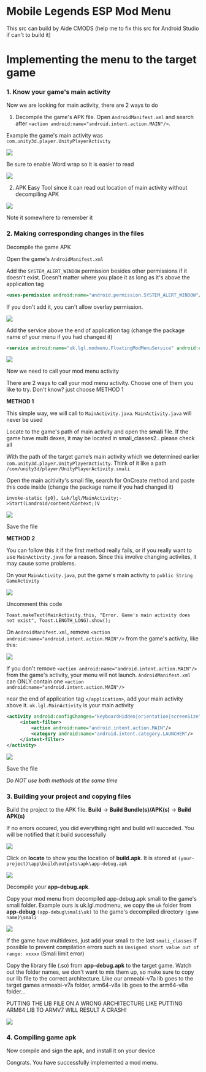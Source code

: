 # Mobile Legends ESP Mod Menu
This src can build by Aide CMODS (help me to fix this src for Android Studio if can't to build it)

# Implementing the menu to the target game

### 1. Know your game's main activity

Now we are looking for main activity, there are 2 ways to do

1. Decompile the game's APK file. Open `AndroidManifest.xml` and search after `<action android:name="android.intent.action.MAIN"/>`.

Example the game's main activity was `com.unity3d.player.UnityPlayerActivity`

![](https://i.imgur.com/FfOtc1K.png)

Be sure to enable Word wrap so it is easier to read

![](https://i.imgur.com/7DzU8d0.png)

2. APK Easy Tool since it can read out location of main activity without decompiling APK

![](https://i.imgur.com/JQdPjyZ.png)

Note it somewhere to remember it

### 2. Making corresponding changes in the files

Decompile the game APK

Open the game's `AndroidManifest.xml`

Add the `SYSTEM_ALERT_WINDOW` permission besides other permissions if it doesn't exist. Doesn't matter where you place it as long as it's above the application tag
```xml
<uses-permission android:name="android.permission.SYSTEM_ALERT_WINDOW"/>
```

If you don't add it, you can't allow overlay permission.

![](https://i.imgur.com/XOxLU91.png)

Add the service above the end of application tag (change the package name of your menu if you had changed it)
```xml
<service android:name="uk.lgl.modmenu.FloatingModMenuService" android:enabled="true" android:exported="false" android:stopWithTask="true"/>
```

![](https://i.imgur.com/rw0hawa.png)

Now we need to call your mod menu activity

There are 2 ways to call your mod menu activity. Choose one of them you like to try. Don't know? just choose METHOD 1

**METHOD 1**

This simple way, we will call to `MainActivity.java`. `MainActivity.java` will never be used

Locate to the game's path of main activity and open the **smali** file. If the game have multi dexes, it may be located in smali_classes2.. please check all

With the path of the target game’s main activity which we determined earlier `com.unity3d.player.UnityPlayerActivity`. Think of it like a path `/com/unity3d/player/UnityPlayerActivity.smali`

Open the main acitivity's smali file, search for OnCreate method and paste this code inside (change the package name if you had changed it)
```
invoke-static {p0}, Luk/lgl/MainActivity;->Start(Landroid/content/Context;)V
```
 
![](https://i.imgur.com/7CxTCl8.png)

Save the file

**METHOD 2**

You can follow this it if the first method really fails, or if you really want to use `MainActivity.java` for a reason. Since this involve changing activites, it may cause some problems.

On your `MainActivity.java`, put the game's main activity to `public String GameActivity`

![](https://i.imgur.com/jdacwvH.png)

Uncomment this code

```
Toast.makeText(MainActivity.this, "Error. Game's main activity does not exist", Toast.LENGTH_LONG).show();
```

On `AndroidManifest.xml`, remove `<action android:name="android.intent.action.MAIN"/>` from the game's activity, like this:

![](https://i.imgur.com/z1RxPjc.png)

If you don't remove `<action android:name="android.intent.action.MAIN"/>` from the game's activity, your menu will not launch. `AndroidManifest.xml` can ONLY contain one `<action android:name="android.intent.action.MAIN"/>`

near the end of application tag `</application>`, add your main activity above it. `uk.lgl.MainActivity` is your main activity

```xml
<activity android:configChanges="keyboardHidden|orientation|screenSize" android:name="uk.lgl.MainActivity">
     <intent-filter>
         <action android:name="android.intent.action.MAIN"/>
         <category android:name="android.intent.category.LAUNCHER"/>
     </intent-filter>
</activity>
```

![](https://i.imgur.com/33lMPhc.png)

Save the file

_Do NOT use both methods at the same time_

### 3. Building your project and copying files

Build the project to the APK file.
**Build** -> **Build Bundle(s)/APK(s)** -> **Build APK(s)**

If no errors occured, you did everything right and build will succeded. You will be notified that it build successfully

![](https://i.imgur.com/WpSKV1L.png)

Click on **locate** to show you the location of **build.apk**. It is stored at `(your-project)\app\build\outputs\apk\app-debug.apk`

![](https://i.imgur.com/wBTPSLi.png)

Decompile your **app-debug.apk**.

Copy your mod menu from decompiled app-debug.apk smali to the game's smali folder. Example ours is uk.lgl.modmenu, we copy the `uk` folder from **app-debug** `(app-debug\smali\uk)` to the game's decompiled directory `(game name)\smali`

![](https://i.imgur.com/aO6eEab.png)
 
If the game have multidexes, just add your smali to the last `smali_classes` if possible to prevent compilation errors such as `Unsigned short value out of range: xxxxx` (Smali limit error)

Copy the library file (.so) from **app-debug.apk** to the target game. Watch out the folder names, we don't want to mix them up, so make sure to copy our lib file to the correct architecture. Like our armeabi-v7a lib goes to the target games armeabi-v7a folder, arm64-v8a lib goes to the arm64-v8a folder...

PUTTING THE LIB FILE ON A WRONG ARCHITECTURE LIKE PUTTING ARM64 LIB TO ARMV7 WILL RESULT A CRASH!
 
![](https://i.imgur.com/oZq1Wq7.png)
 
### 4. Compiling game apk
 
Now compile and sign the apk, and install it on your device

Congrats. You have successfully implemented a mod menu.
